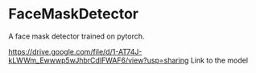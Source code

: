 # FaceMaskDetector
A face mask detector trained on pytorch.

https://drive.google.com/file/d/1-AT74J-kLWWm_Ewwwp5wJhbrCdlFWAF6/view?usp=sharing
Link to the model
